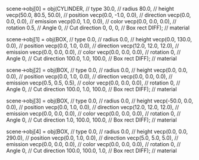 scene->obj[0] = obj(CYLINDER,						// type
				30.0,								// radius
				80.0,								// height
				vecp(50.0, 80.5, 50.0), 			// position
				vecp(0.0, -1.0, 0.0), 				// direction
				vecp(0.0, 0.0, 0.0),				// emission
				vecp(0.0, 1.0, 0.0),				// color
				vecp(0.0, 0.0, 0.0),				// rotation
				0.5,									// Angle
				0,									// Cut direction
				0, 0, 0,							// Box rect
				DIFF);								// material

scene->obj[1] = obj(BOX,							// type
				0.0,								// radius
				0.0,								// height
				vecp(0.0, 130.0, 0.0), 				// position
				vecp(0.0, 1.0, 0.0), 				// direction
				vecp(12.0, 12.0, 12.0),				// emission
				vecp(0.0, 0.0, 0.0),				// color
				vecp(0.0, 0.0, 0.0),				// rotation
				0,									// Angle
				0,									// Cut direction
				100.0, 1.0, 100.0,					// Box rect
				DIFF);								// material

scene->obj[2] = obj(BOX,							// type
				0.0,								// radius
				0.0,								// height
				vecp(0.0, 0.0, 0.0), 				// position
				vecp(0.0, 1.0, 0.0), 				// direction
				vecp(0.0, 0.0, 0.0),				// emission
				vecp(0.5, 0.5, 0.5),				// color
				vecp(0.0, 0.0, 0.0),				// rotation
				0,									// Angle
				0,									// Cut direction
				100.0, 1.0, 100.0,					// Box rect
				DIFF);								// material

scene->obj[3] = obj(BOX,							// type
				0.0,								// radius
				0.0,								// height
				vecp(-50.0, 0.0, 0.0), 				// position
				vecp(0.0, 1.0, 0.0), 				// direction
				vecp(12.0, 12.0, 12.0),				// emission
				vecp(0.0, 0.0, 0.0),				// color
				vecp(0.0, 0.0, 0.0),				// rotation
				0,									// Angle
				0,									// Cut direction
				1.0, 100.0, 100.0,					// Box rect
				DIFF);								// material

scene->obj[4] = obj(BOX,							// type
				0.0,								// radius
				0.0,								// height
				vecp(0.0, 0.0, 290.0), 				// position
				vecp(0.0, 1.0, 0.0), 				// direction
				vecp(5.0, 5.0, 5.0),				// emission
				vecp(0.0, 0.0, 0.0),				// color
				vecp(0.0, 0.0, 0.0),				// rotation
				0,									// Angle
				0,									// Cut direction
				100.0, 100.0, 1.0,					// Box rect
				DIFF);								// material
